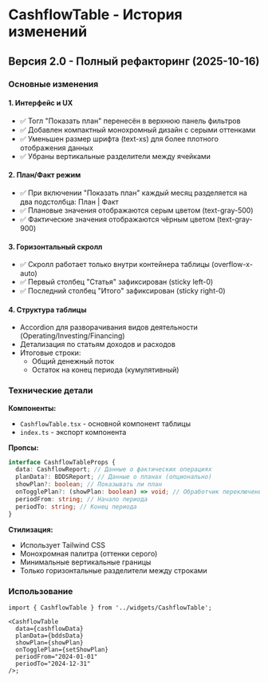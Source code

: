 # CashflowTable - История изменений

## Версия 2.0 - Полный рефакторинг (2025-10-16)

### Основные изменения

#### 1. Интерфейс и UX

- ✅ Тогл "Показать план" перенесён в верхнюю панель фильтров
- ✅ Добавлен компактный монохромный дизайн с серыми оттенками
- ✅ Уменьшен размер шрифта (text-xs) для более плотного отображения данных
- ✅ Убраны вертикальные разделители между ячейками

#### 2. План/Факт режим

- ✅ При включении "Показать план" каждый месяц разделяется на два подстолбца: План | Факт
- ✅ Плановые значения отображаются серым цветом (text-gray-500)
- ✅ Фактические значения отображаются чёрным цветом (text-gray-900)

#### 3. Горизонтальный скролл

- ✅ Скролл работает только внутри контейнера таблицы (overflow-x-auto)
- ✅ Первый столбец "Статья" зафиксирован (sticky left-0)
- ✅ Последний столбец "Итого" зафиксирован (sticky right-0)

#### 4. Структура таблицы

- Accordion для разворачивания видов деятельности (Operating/Investing/Financing)
- Детализация по статьям доходов и расходов
- Итоговые строки:
  - Общий денежный поток
  - Остаток на конец периода (кумулятивный)

### Технические детали

**Компоненты:**

- `CashflowTable.tsx` - основной компонент таблицы
- `index.ts` - экспорт компонента

**Пропсы:**

```typescript
interface CashflowTableProps {
  data: CashflowReport; // Данные о фактических операциях
  planData?: BDDSReport; // Данные о планах (опционально)
  showPlan?: boolean; // Показывать ли план
  onTogglePlan?: (showPlan: boolean) => void; // Обработчик переключения
  periodFrom: string; // Начало периода
  periodTo: string; // Конец периода
}
```

**Стилизация:**

- Использует Tailwind CSS
- Монохромная палитра (оттенки серого)
- Минимальные вертикальные границы
- Только горизонтальные разделители между строками

### Использование

```tsx
import { CashflowTable } from '../widgets/CashflowTable';

<CashflowTable
  data={cashflowData}
  planData={bddsData}
  showPlan={showPlan}
  onTogglePlan={setShowPlan}
  periodFrom="2024-01-01"
  periodTo="2024-12-31"
/>;
```
